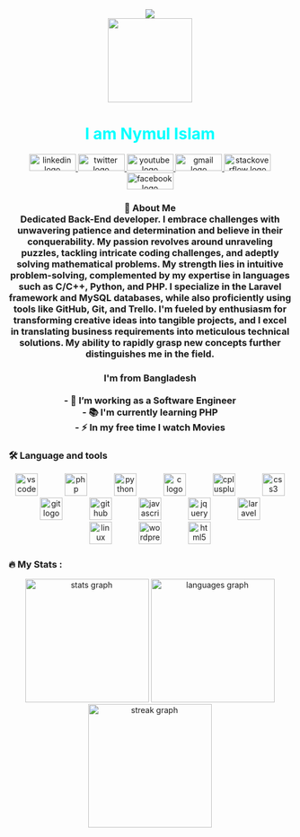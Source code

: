 <div align="center">
  <img src="https://profile-counter.glitch.me/nymul-islam-moon/count.svg?"  />
</div>



<div align="center">
  <img height="150" src="https://camo.githubusercontent.com/62da68eb62b1e5f175f7d1f0191dd89a653d7908feb22d37d4a0ab07365d6791/68747470733a2f2f6d656469612e67697068792e636f6d2f6d656469612f4d3967624264396e6244724f5475314d71782f67697068792e676966"  />
</div>



<h1 align="center" style="color:cyan;">I am Nymul Islam </h1>



<div align="center">
  <a href="https://www.linkedin.com/in/nymul-islam-moon-5b7622200/" target="_blank">
    <img src="https://raw.githubusercontent.com/maurodesouza/profile-readme-generator/master/src/assets/icons/social/linkedin/default.svg" width="83" height="30" alt="linkedin logo"  />
  </a>
  <a href="https://twitter.com/NymulIslamMoon" target="_blank">
    <img src="https://raw.githubusercontent.com/maurodesouza/profile-readme-generator/master/src/assets/icons/social/twitter/default.svg" width="83" height="30" alt="twitter logo"  />
  </a>
  <a href="https://www.youtube.com/channel/UCVQ6EHG_FNvJ-0nGiuj5fhA" target="_blank">
    <img src="https://raw.githubusercontent.com/maurodesouza/profile-readme-generator/master/src/assets/icons/social/youtube/default.svg" width="83" height="30" alt="youtube logo"  />
  </a>
  <a href="towkir1997islam@gmail.com" target="_blank">
    <img src="https://raw.githubusercontent.com/maurodesouza/profile-readme-generator/master/src/assets/icons/social/gmail/default.svg" width="83" height="30" alt="gmail logo"  />
  </a>
  <a href="https://stackoverflow.com/users/13756777/nymul-islam-moon" target="_blank">
    <img src="https://raw.githubusercontent.com/maurodesouza/profile-readme-generator/master/src/assets/icons/social/stackoverflow/default.svg" width="83" height="30" alt="stackoverflow logo"  />
  </a>
  <a href="https://www.facebook.com/nymulislammoon/" target="_blank">
    <img src="https://raw.githubusercontent.com/maurodesouza/profile-readme-generator/master/src/assets/icons/social/facebook/default.svg" width="83" height="30" alt="facebook logo"  />
  </a>
</div>



<h3 align="center">📖 About Me <br> Dedicated Back-End developer. I embrace challenges with unwavering patience and determination and believe in their conquerability. My passion revolves around unraveling puzzles, tackling intricate coding challenges, and adeptly solving mathematical problems. My strength lies in intuitive problem-solving, complemented by my expertise in languages such as C/C++, Python, and PHP. I specialize in the Laravel framework and MySQL databases, while also proficiently using tools like GitHub, Git, and Trello. I'm fueled by enthusiasm for transforming creative ideas into tangible projects, and I excel in translating business requirements into meticulous technical solutions. My ability to rapidly grasp new concepts further distinguishes me in the field.</h3>



<h3 align="center">I'm from Bangladesh<br><br>- 🔭 I’m working as a Software Engineer<br>- 📚 I'm currently learning PHP<br>- ⚡ In my free time I watch Movies</h3>



<h3 align="left">🛠 Language and tools</h3>



<div align="center">
  <img src="https://skillicons.dev/icons?i=vscode" height="40" alt="vscode logo"  />
  <img width="40" />
  <img src="https://cdn.simpleicons.org/php/777BB4" height="40" alt="php logo"  />
  <img width="40" />
  <img src="https://skillicons.dev/icons?i=py" height="40" alt="python logo"  />
  <img width="40" />
  <img src="https://cdn.simpleicons.org/c/A8B9CC" height="40" alt="c logo"  />
  <img width="40" />
  <img src="https://skillicons.dev/icons?i=cpp" height="40" alt="cplusplus logo"  />
  <img width="40" />
  <img src="https://skillicons.dev/icons?i=css" height="40" alt="css3 logo"  />
  <img width="40" />
  <img src="https://skillicons.dev/icons?i=git" height="40" alt="git logo"  />
  <img width="40" />
  <img src="https://skillicons.dev/icons?i=github" height="40" alt="github logo"  />
  <img width="40" />
  <img src="https://skillicons.dev/icons?i=js" height="40" alt="javascript logo"  />
  <img width="40" />
  <img src="https://skillicons.dev/icons?i=jquery" height="40" alt="jquery logo"  />
  <img width="40" />
  <img src="https://skillicons.dev/icons?i=laravel" height="40" alt="laravel logo"  />
  <img width="40" />
  <img src="https://skillicons.dev/icons?i=linux" height="40" alt="linux logo"  />
  <img width="40" />
  <img src="https://skillicons.dev/icons?i=wordpress" height="40" alt="wordpress logo"  />
  <img width="40" />
  <img src="https://skillicons.dev/icons?i=html" height="40" alt="html5 logo"  />
</div>



<h3 align="left">🔥   My Stats :</h3>



<div align="center">
  <img src="https://github-readme-stats.vercel.app/api?username=nymul-islam-moon&hide_title=true&hide_rank=true&show_icons=true&include_all_commits=true&count_private=true&disable_animations=true&theme=tokyonight&locale=en&hide_border=false&order=1" height="220" alt="stats graph"  />
  <img src="https://github-readme-stats.vercel.app/api/top-langs?username=nymul-islam-moon&locale=en&hide_title=false&layout=compact&card_width=320&langs_count=5&theme=merko&hide_border=false&order=2" height="220" alt="languages graph"  />
  <img src="https://streak-stats.demolab.com?user=nymul-islam-moon&locale=en&mode=daily&theme=aura&hide_border=false&border_radius=5&date_format=j M[ Y]&order=3" height="220" alt="streak graph"  />
</div>
